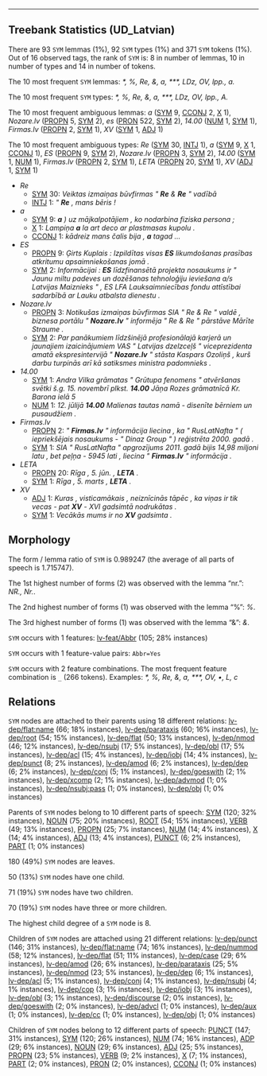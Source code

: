 

--------------------------------------------------------------------------------

## Treebank Statistics (UD_Latvian)

There are 93 `SYM` lemmas (1%), 92 `SYM` types (1%) and 371 `SYM` tokens (1%).
Out of 16 observed tags, the rank of `SYM` is: 8 in number of lemmas, 10 in number of types and 14 in number of tokens.

The 10 most frequent `SYM` lemmas: <em>*, %, Re, &, a, ***, LDz, OV, lpp., a.</em>

The 10 most frequent `SYM` types:  <em>*, %, Re, &, a, ***, LDz, OV, lpp., A.</em>

The 10 most frequent ambiguous lemmas: <em>a</em> ([SYM]() 9, [CCONJ]() 2, [X]() 1), <em>Nozare.lv</em> ([PROPN]() 5, [SYM]() 2), <em>es</em> ([PRON]() 522, [SYM]() 2), <em>14.00</em> ([NUM]() 1, [SYM]() 1), <em>Firmas.lv</em> ([PROPN]() 2, [SYM]() 1), <em>XV</em> ([SYM]() 1, [ADJ]() 1)

The 10 most frequent ambiguous types:  <em>Re</em> ([SYM]() 30, [INTJ]() 1), <em>a</em> ([SYM]() 9, [X]() 1, [CCONJ]() 1), <em>ES</em> ([PROPN]() 9, [SYM]() 2), <em>Nozare.lv</em> ([PROPN]() 3, [SYM]() 2), <em>14.00</em> ([SYM]() 1, [NUM]() 1), <em>Firmas.lv</em> ([PROPN]() 2, [SYM]() 1), <em>LETA</em> ([PROPN]() 20, [SYM]() 1), <em>XV</em> ([ADJ]() 1, [SYM]() 1)


* <em>Re</em>
  * [SYM]() 30: <em>Veiktas izmaiņas būvfirmas " <b>Re</b> & <b>Re</b> " vadībā</em>
  * [INTJ]() 1: <em>" <b>Re</b> , mans bēris !</em>
* <em>a</em>
  * [SYM]() 9: <em><b>a</b> ) uz mājkalpotājiem , ko nodarbina fiziska persona ;</em>
  * [X]() 1: <em>Lampiņa <b>a</b> la art deco ar plastmasas kupolu .</em>
  * [CCONJ]() 1: <em>kādreiz mans čalis bija , <b>a</b> tagad ...</em>
* <em>ES</em>
  * [PROPN]() 9: <em>Ģirts Kuplais : Izpildītas visas <b>ES</b> likumdošanas prasības atkritumu apsaimniekošanas jomā .</em>
  * [SYM]() 2: <em>Informācijai : <b>ES</b> līdzfinansētā projekta nosaukums ir " Jaunu miltu padeves un dozēšanas tehnoloģiju ieviešana a/s Latvijas Maiznieks " , ES LFA Lauksaimniecības fondu attīstībai sadarbībā ar Lauku atbalsta dienestu .</em>
* <em>Nozare.lv</em>
  * [PROPN]() 3: <em>Notikušas izmaiņas būvfirmas SIA " Re & Re " valdē , biznesa portālu " <b>Nozare.lv</b> " informēja " Re & Re " pārstāve Mārīte Straume .</em>
  * [SYM]() 2: <em>Par panākumiem līdzšinējā profesionālajā karjerā un jaunajiem izaicinājumiem VAS " Latvijas dzelzceļš " viceprezidenta amatā ekspresintervijā " <b>Nozare.lv</b> " stāsta Kaspars Ozoliņš , kurš darbu turpinās arī kā satiksmes ministra padomnieks .</em>
* <em>14.00</em>
  * [SYM]() 1: <em>Andra Vilka grāmatas " Grūtupa fenomens " atvēršanas svētki š.g. 15. novembrī plkst. <b>14.00</b> Jāņa Rozes grāmatnīcā Kr. Barona ielā 5</em>
  * [NUM]() 1: <em>12. jūlijā <b>14.00</b> Malienas tautas namā - disenīte bērniem un pusaudžiem .</em>
* <em>Firmas.lv</em>
  * [PROPN]() 2: <em>" <b>Firmas.lv</b> " informācija liecina , ka " RusLatNafta " ( iepriekšējais nosaukums - " Dinaz Group " ) reģistrēta 2000. gadā .</em>
  * [SYM]() 1: <em>SIA " RusLatNafta " apgrozījums 2011. gadā bijis 14,98 miljoni latu , bet peļņa - 5945 lati , liecina " <b>Firmas.lv</b> " informācija .</em>
* <em>LETA</em>
  * [PROPN]() 20: <em>Rīga , 5. jūn. , <b>LETA</b> .</em>
  * [SYM]() 1: <em>Rīga , 5. marts , <b>LETA</b> .</em>
* <em>XV</em>
  * [ADJ]() 1: <em>Kuras , visticamākais , neiznīcinās tāpēc , ka viņas ir tik vecas - pat <b>XV</b> - XVI gadsimtā nodrukātas .</em>
  * [SYM]() 1: <em>Vecākās mums ir no <b>XV</b> gadsimta .</em>

## Morphology

The form / lemma ratio of `SYM` is 0.989247 (the average of all parts of speech is 1.715747).

The 1st highest number of forms (2) was observed with the lemma “nr.”: <em>NR., Nr.</em>.

The 2nd highest number of forms (1) was observed with the lemma “%”: <em>%</em>.

The 3rd highest number of forms (1) was observed with the lemma “&”: <em>&</em>.

`SYM` occurs with 1 features: [lv-feat/Abbr]() (105; 28% instances)

`SYM` occurs with 1 feature-value pairs: `Abbr=Yes`

`SYM` occurs with 2 feature combinations.
The most frequent feature combination is `_` (266 tokens).
Examples: <em>*, %, Re, &, a, ***, OV, •, L, c</em>


## Relations

`SYM` nodes are attached to their parents using 18 different relations: [lv-dep/flat:name]() (66; 18% instances), [lv-dep/parataxis]() (60; 16% instances), [lv-dep/root]() (54; 15% instances), [lv-dep/flat]() (50; 13% instances), [lv-dep/nmod]() (46; 12% instances), [lv-dep/nsubj]() (17; 5% instances), [lv-dep/obl]() (17; 5% instances), [lv-dep/acl]() (15; 4% instances), [lv-dep/iobj]() (14; 4% instances), [lv-dep/punct]() (8; 2% instances), [lv-dep/amod]() (6; 2% instances), [lv-dep/dep]() (6; 2% instances), [lv-dep/conj]() (5; 1% instances), [lv-dep/goeswith]() (2; 1% instances), [lv-dep/xcomp]() (2; 1% instances), [lv-dep/advmod]() (1; 0% instances), [lv-dep/nsubj:pass]() (1; 0% instances), [lv-dep/obj]() (1; 0% instances)

Parents of `SYM` nodes belong to 10 different parts of speech: [SYM]() (120; 32% instances), [NOUN]() (75; 20% instances), [ROOT]() (54; 15% instances), [VERB]() (49; 13% instances), [PROPN]() (25; 7% instances), [NUM]() (14; 4% instances), [X]() (14; 4% instances), [ADJ]() (13; 4% instances), [PUNCT]() (6; 2% instances), [PART]() (1; 0% instances)

180 (49%) `SYM` nodes are leaves.

50 (13%) `SYM` nodes have one child.

71 (19%) `SYM` nodes have two children.

70 (19%) `SYM` nodes have three or more children.

The highest child degree of a `SYM` node is 8.

Children of `SYM` nodes are attached using 21 different relations: [lv-dep/punct]() (146; 31% instances), [lv-dep/flat:name]() (74; 16% instances), [lv-dep/nummod]() (58; 12% instances), [lv-dep/flat]() (51; 11% instances), [lv-dep/case]() (29; 6% instances), [lv-dep/amod]() (26; 6% instances), [lv-dep/parataxis]() (25; 5% instances), [lv-dep/nmod]() (23; 5% instances), [lv-dep/dep]() (6; 1% instances), [lv-dep/acl]() (5; 1% instances), [lv-dep/conj]() (4; 1% instances), [lv-dep/nsubj]() (4; 1% instances), [lv-dep/cop]() (3; 1% instances), [lv-dep/iobj]() (3; 1% instances), [lv-dep/obl]() (3; 1% instances), [lv-dep/discourse]() (2; 0% instances), [lv-dep/goeswith]() (2; 0% instances), [lv-dep/advcl]() (1; 0% instances), [lv-dep/aux]() (1; 0% instances), [lv-dep/cc]() (1; 0% instances), [lv-dep/obj]() (1; 0% instances)

Children of `SYM` nodes belong to 12 different parts of speech: [PUNCT]() (147; 31% instances), [SYM]() (120; 26% instances), [NUM]() (74; 16% instances), [ADP]() (29; 6% instances), [NOUN]() (29; 6% instances), [ADJ]() (25; 5% instances), [PROPN]() (23; 5% instances), [VERB]() (9; 2% instances), [X]() (7; 1% instances), [PART]() (2; 0% instances), [PRON]() (2; 0% instances), [CCONJ]() (1; 0% instances)

